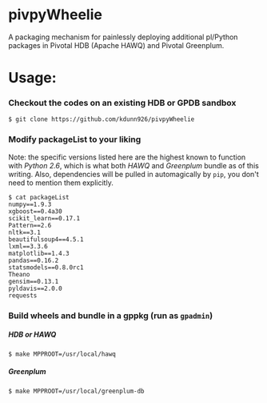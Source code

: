 # pivpyWheelie
A packaging mechanism for painlessly deploying additional pl/Python packages in Pivotal HDB (Apache HAWQ) and Pivotal Greenplum.

# Usage:

### Checkout the codes on an existing HDB or GPDB sandbox


    $ git clone https://github.com/kdunn926/pivpyWheelie

### Modify packageList to your liking

Note: the specific versions listed here are the highest known to function with *Python 2.6*, which is what both *HAWQ* and *Greenplum* bundle as of this writing. Also, dependencies will be pulled in automagically by `pip`, you don't need to mention them explicitly.

    $ cat packageList
    numpy==1.9.3
    xgboost==0.4a30
    scikit_learn==0.17.1
    Pattern==2.6
    nltk==3.1
    beautifulsoup4==4.5.1
    lxml==3.3.6
    matplotlib==1.4.3
    pandas==0.16.2
    statsmodels==0.8.0rc1
    Theano
    gensim==0.13.1
    pyldavis==2.0.0
    requests

### Build wheels and bundle in a gppkg (run as `gpadmin`)

##### HDB or HAWQ
    
    $ make MPPROOT=/usr/local/hawq
    
##### Greenplum
    
    $ make MPPROOT=/usr/local/greenplum-db
